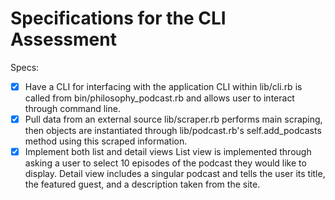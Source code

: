 # Specifications for the CLI Assessment

Specs:
- [x] Have a CLI for interfacing with the application
CLI within lib/cli.rb is called from bin/philosophy_podcast.rb and allows user to interact through command line.
- [x] Pull data from an external source
lib/scraper.rb performs main scraping, then objects are instantiated through lib/podcast.rb's self.add_podcasts method using this scraped information.
- [x] Implement both list and detail views
List view is implemented through asking a user to select 10 episodes of the podcast they would like to display.
Detail view includes a singular podcast and tells the user its title, the featured guest, and a description taken from the site. 
